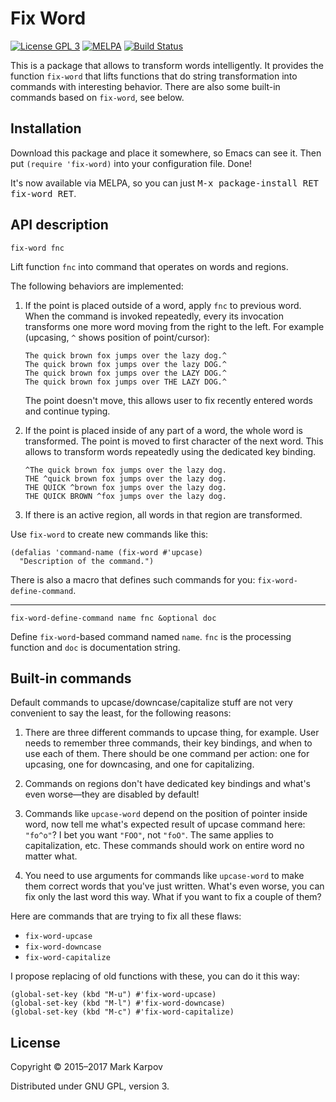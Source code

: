 # Fix Word

[![License GPL 3](https://img.shields.io/badge/license-GPL_3-green.svg)](http://www.gnu.org/licenses/gpl-3.0.txt)
[![MELPA](https://melpa.org/packages/fix-word-badge.svg)](https://melpa.org/#/fix-word)
[![Build Status](https://travis-ci.org/mrkkrp/fix-word.svg?branch=master)](https://travis-ci.org/mrkkrp/fix-word)

This is a package that allows to transform words intelligently. It provides
the function `fix-word` that lifts functions that do string transformation
into commands with interesting behavior. There are also some built-in
commands based on `fix-word`, see below.

## Installation

Download this package and place it somewhere, so Emacs can see it. Then put
`(require 'fix-word)` into your configuration file. Done!

It's now available via MELPA, so you can just <kbd>M-x package-install RET
fix-word RET</kbd>.

## API description

```
fix-word fnc
```

Lift function `fnc` into command that operates on words and regions.

The following behaviors are implemented:

1. If the point is placed outside of a word, apply `fnc` to previous word.
   When the command is invoked repeatedly, every its invocation transforms
   one more word moving from the right to the left. For example (upcasing,
   `^` shows position of point/cursor):

   ```
   The quick brown fox jumps over the lazy dog.^
   The quick brown fox jumps over the lazy DOG.^
   The quick brown fox jumps over the LAZY DOG.^
   The quick brown fox jumps over THE LAZY DOG.^
   ```

   The point doesn't move, this allows user to fix recently entered words
   and continue typing.

2. If the point is placed inside of any part of a word, the whole word is
   transformed. The point is moved to first character of the next word. This
   allows to transform words repeatedly using the dedicated key binding.

   ```
   ^The quick brown fox jumps over the lazy dog.
   THE ^quick brown fox jumps over the lazy dog.
   THE QUICK ^brown fox jumps over the lazy dog.
   THE QUICK BROWN ^fox jumps over the lazy dog.
   ```

3. If there is an active region, all words in that region are transformed.

Use `fix-word` to create new commands like this:

```emacs-lisp
(defalias 'command-name (fix-word #'upcase)
  "Description of the command.")
```

There is also a macro that defines such commands for you:
`fix-word-define-command`.

----

```
fix-word-define-command name fnc &optional doc
```

Define `fix-word`-based command named `name`. `fnc` is the processing
function and `doc` is documentation string.

## Built-in commands

Default commands to upcase/downcase/capitalize stuff are not very convenient
to say the least, for the following reasons:

1. There are three different commands to upcase thing, for example. User
   needs to remember three commands, their key bindings, and when to use
   each of them. There should be one command per action: one for upcasing,
   one for downcasing, and one for capitalizing.

2. Commands on regions don't have dedicated key bindings and what's even
   worse—they are disabled by default!

3. Commands like `upcase-word` depend on the position of pointer inside
   word, now tell me what's expected result of upcase command here:
   `"fo^o"`? I bet you want `"FOO"`, not `"foO"`. The same applies to
   capitalization, etc. These commands should work on entire word no matter
   what.

4. You need to use arguments for commands like `upcase-word` to make them
   correct words that you've just written. What's even worse, you can fix
   only the last word this way. What if you want to fix a couple of them?

Here are commands that are trying to fix all these flaws:

* `fix-word-upcase`
* `fix-word-downcase`
* `fix-word-capitalize`

I propose replacing of old functions with these, you can do it this way:

```emacs-lisp
(global-set-key (kbd "M-u") #'fix-word-upcase)
(global-set-key (kbd "M-l") #'fix-word-downcase)
(global-set-key (kbd "M-c") #'fix-word-capitalize)
```

## License

Copyright © 2015–2017 Mark Karpov

Distributed under GNU GPL, version 3.
